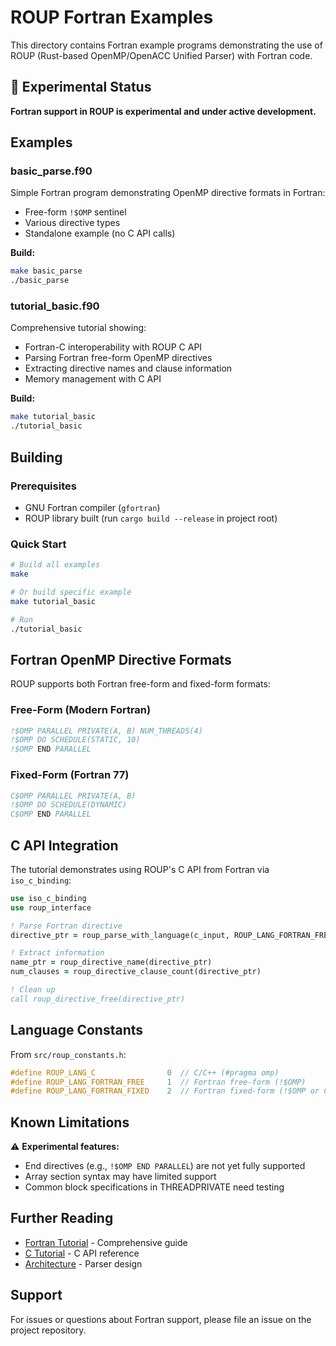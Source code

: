 # ROUP Fortran Examples

This directory contains Fortran example programs demonstrating the use of ROUP (Rust-based OpenMP/OpenACC Unified Parser) with Fortran code.

## 🚧 Experimental Status

**Fortran support in ROUP is experimental and under active development.**

## Examples

### basic_parse.f90

Simple Fortran program demonstrating OpenMP directive formats in Fortran:
- Free-form `!$OMP` sentinel
- Various directive types
- Standalone example (no C API calls)

**Build:**
```bash
make basic_parse
./basic_parse
```

### tutorial_basic.f90

Comprehensive tutorial showing:
- Fortran-C interoperability with ROUP C API
- Parsing Fortran free-form OpenMP directives
- Extracting directive names and clause information
- Memory management with C API

**Build:**
```bash
make tutorial_basic
./tutorial_basic
```

## Building

### Prerequisites

- GNU Fortran compiler (`gfortran`)
- ROUP library built (run `cargo build --release` in project root)

### Quick Start

```bash
# Build all examples
make

# Or build specific example
make tutorial_basic

# Run
./tutorial_basic
```

## Fortran OpenMP Directive Formats

ROUP supports both Fortran free-form and fixed-form formats:

### Free-Form (Modern Fortran)

```fortran
!$OMP PARALLEL PRIVATE(A, B) NUM_THREADS(4)
!$OMP DO SCHEDULE(STATIC, 10)
!$OMP END PARALLEL
```

### Fixed-Form (Fortran 77)

```fortran
C$OMP PARALLEL PRIVATE(A, B)
!$OMP DO SCHEDULE(DYNAMIC)
C$OMP END PARALLEL
```

## C API Integration

The tutorial demonstrates using ROUP's C API from Fortran via `iso_c_binding`:

```fortran
use iso_c_binding
use roup_interface

! Parse Fortran directive
directive_ptr = roup_parse_with_language(c_input, ROUP_LANG_FORTRAN_FREE)

! Extract information
name_ptr = roup_directive_name(directive_ptr)
num_clauses = roup_directive_clause_count(directive_ptr)

! Clean up
call roup_directive_free(directive_ptr)
```

## Language Constants

From `src/roup_constants.h`:

```c
#define ROUP_LANG_C                0  // C/C++ (#pragma omp)
#define ROUP_LANG_FORTRAN_FREE     1  // Fortran free-form (!$OMP)
#define ROUP_LANG_FORTRAN_FIXED    2  // Fortran fixed-form (!$OMP or C$OMP)
```

## Known Limitations

⚠️ **Experimental features:**
- End directives (e.g., `!$OMP END PARALLEL`) are not yet fully supported
- Array section syntax may have limited support
- Common block specifications in THREADPRIVATE need testing

## Further Reading

- [Fortran Tutorial](../../docs/book/src/fortran-tutorial.md) - Comprehensive guide
- [C Tutorial](../c/README.md) - C API reference
- [Architecture](../../docs/book/src/architecture.md) - Parser design

## Support

For issues or questions about Fortran support, please file an issue on the project repository.
